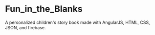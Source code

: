 # Fun_in_the_Blanks
A personalized children's story book made with AngularJS, HTML, CSS, JSON, and firebase.
